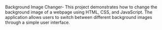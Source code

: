 
Background Image Changer-
This project demonstrates how to change the background image of a webpage using HTML, CSS, and JavaScript. The application allows users to switch between different background images through a simple user interface.
